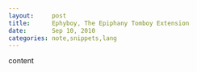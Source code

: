 ```yaml
---
layout:     post
title:      Ephyboy, The Epiphany Tomboy Extension
date:       Sep 10, 2010
categories: note,snippets,lang
---
```


content
